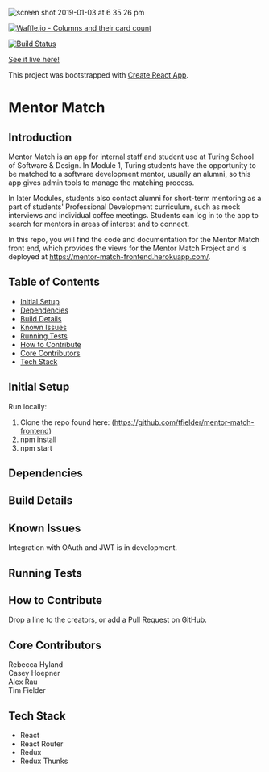 ![screen shot 2019-01-03 at 6 35 26 pm](https://user-images.githubusercontent.com/39714935/50670098-6bcad500-0f86-11e9-862e-457c5a122a1d.png)

[![Waffle.io - Columns and their card count](https://badge.waffle.io/BeccaHyland/mentor_match_api.svg?columns=all)](https://waffle.io/BeccaHyland/mentor_match_api)

[![Build Status](https://travis-ci.org/caseyhoepner/mentor_match_frontend.svg?branch=master)](https://travis-ci.org/caseyhoepner/mentor_match_frontend)

[See it live here!](https://mentor-match-frontend.herokuapp.com/)

This project was bootstrapped with [Create React App](https://github.com/facebook/create-react-app).

# Mentor Match

## Introduction
  Mentor Match is an app for internal staff and student use at Turing School of Software & Design. In Module 1, Turing students have the opportunity to be matched to a software development mentor, usually an alumni, so this app gives admin tools to manage the matching process.

 In later Modules, students also contact alumni for short-term mentoring as a part of students' Professional Development curriculum, such as mock interviews and individual coffee meetings. Students can log in to the app to search for mentors in areas of interest and to connect.

In this repo, you will find the code and documentation for the Mentor Match front end, which provides the views for the Mentor Match Project and is deployed at https://mentor-match-frontend.herokuapp.com/.

## Table of Contents
* [Initial Setup](#initial-setup)
* [Dependencies](#dependencies)
* [Build Details](#build-details)
* [Known Issues](#known-issues)
* [Running Tests](#running-tests)
* [How to Contribute](#how-to-contribute)
* [Core Contributors](#core-contributors)
* [Tech Stack](#tech-stack)

## <a name="initial-setup"></a>Initial Setup
Run locally:
1. Clone the repo found here: (https://github.com/tfielder/mentor-match-frontend)
2. npm install
3. npm start

## <a name="dependencies"></a>Dependencies

## <a name="build-details"></a>Build Details

## <a name="known-issues"></a>Known Issues
Integration with OAuth and JWT is in development.

## <a name="running-tests"></a>Running Tests

## <a name="how-to-contribute"></a>How to Contribute
Drop a line to the creators, or add a Pull Request on GitHub.

## <a name="core-contributors"></a>Core Contributors
Rebecca Hyland<br>
Casey Hoepner<br>
Alex Rau<br>
Tim Fielder

## <a name="tech-stack"></a>Tech Stack
* React
* React Router
* Redux
* Redux Thunks

